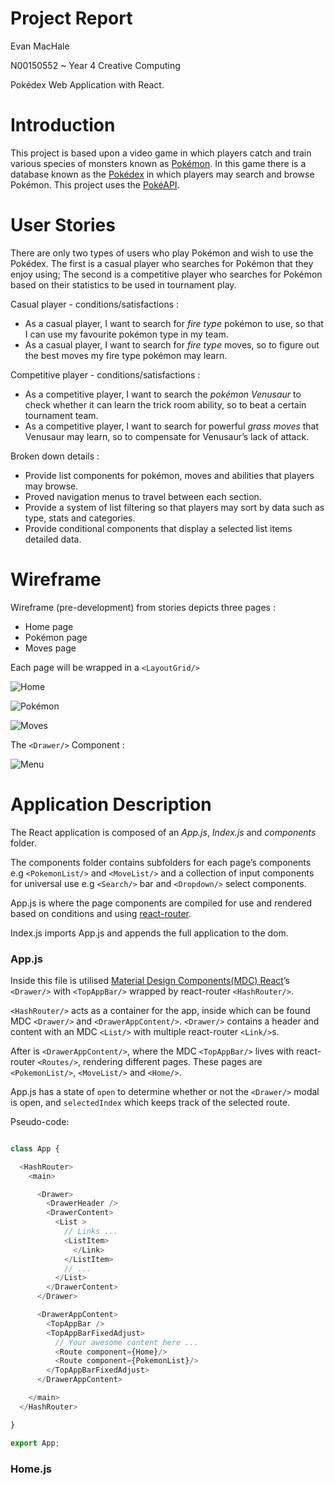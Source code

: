 
# Project Report

Evan MacHale

N00150552 ~ Year 4 Creative Computing

Pokédex Web Application with React.

# Introduction

This project is based upon a video game in which players catch and train various species of monsters known as [Pokémon](https://en.wikipedia.org/wiki/Pok%C3%A9mon_(video_game_series)). In this game there is a database known as the [Pokédex](https://www.pokemon.com/us/pokedex/) in which players may search and browse Pokémon. This project uses the [PokéAPI](https://pokeapi.co/).

# User Stories

There are only two types of users who play Pokémon and wish to use the Pokédex. The first is a casual player who searches for Pokémon that they enjoy using; The second is a competitive player who searches for Pokémon based on their statistics to be used in tournament play.

Casual player - conditions/satisfactions :

- As a casual player, I want to search for _fire type_ pokémon to use, so that I can use my favourite pokémon type in my team.
- As a casual player, I want to search for _fire type_ moves, so to figure out the best moves my fire type pokémon may learn.

Competitive player - conditions/satisfactions :

- As a competitive player, I want to search the _pokémon Venusaur_ to check whether it can learn the trick room ability, so to beat a certain tournament team.
- As a competitive player, I want to search for powerful _grass moves_ that Venusaur may learn, so to compensate for Venusaur’s lack of attack.

Broken down details :

- Provide list components for pokémon, moves and abilities that players may browse.
- Proved navigation menus to travel between each section.
- Provide a system of list filtering so that players may sort by data such as type, stats and categories.
- Provide conditional components that display a selected list items detailed data.

# Wireframe 

Wireframe (pre-development) from stories depicts three pages : 

- Home page
- Pokémon page
- Moves page

Each page will be wrapped in a `<LayoutGrid/>`

![Home](https://raw.githubusercontent.com/larryzodiac/pokedex/master/report/images/home.png)

![Pokémon](https://raw.githubusercontent.com/larryzodiac/pokedex/master/report/images/pokemon.png)

![Moves](https://raw.githubusercontent.com/larryzodiac/pokedex/master/report/images/moves.png)

The `<Drawer/>` Component :

![Menu](https://raw.githubusercontent.com/larryzodiac/pokedex/master/report/images/menu.png)

# Application Description

The React application is composed of an _App.js_, _Index.js_ and _components_ folder.

The components folder contains subfolders for each page’s components e.g `<PokemonList/>` and `<MoveList/>` and a collection of input components for universal use e.g `<Search/>` bar and `<Dropdown/>` select components.

App.js is where the page components are compiled for use and rendered based on conditions and using [react-router](https://reacttraining.com/react-router/core/guides/philosophy).

Index.js imports App.js and appends the full application to the dom.

### App.js

Inside this file is utilised [Material Design Components(MDC) React](https://github.com/material-components/material-components-web-react)’s `<Drawer/>` with `<TopAppBar/>` wrapped by react-router `<HashRouter/>`.

`<HashRouter/>` acts as a container for the app, inside which can be found MDC `<Drawer/>` and `<DrawerAppContent/>`. `<Drawer/>` contains a header and content with an MDC `<List/>` with multiple react-router `<Link/>`s.

After is `<DrawerAppContent/>`, where the MDC `<TopAppBar/>` lives with react-router `<Routes/>`, rendering different pages. These pages are `<PokemonList/>`, `<MoveList/>` and `<Home/>`.

App.js has a state of `open` to determine whether or not the `<Drawer/>` modal is open, and `selectedIndex` which keeps track of the selected route.

Pseudo-code:
 
```javascript

class App {

  <HashRouter>
    <main>

      <Drawer>
        <DrawerHeader />
        <DrawerContent>
          <List >
            // Links ...
            <ListItem>
              </Link>
            </ListItem>
            // ...
          </List>
        </DrawerContent>
      </Drawer>

      <DrawerAppContent>
        <TopAppBar />
        <TopAppBarFixedAdjust>
          // Your awesome content here ...
          <Route component={Home}/>
          <Route component={PokemonList}/>
        </TopAppBarFixedAdjust>
      </DrawerAppContent>

    </main>
  </HashRouter>

}

export App;
```

### Home.js
